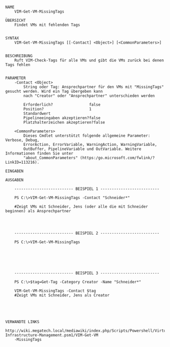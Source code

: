 ﻿```

NAME
    VIM-Get-VM-MissingTags
    
ÜBERSICHT
    Findet VMs mit fehlenden Tags
    
    
SYNTAX
    VIM-Get-VM-MissingTags [[-Contact] <Object>] [<CommonParameters>]
    
    
BESCHREIBUNG
    Ruft VIM-Check-Tags für alle VMs und gibt die VMs zurück bei denen Tags fehlen
    

PARAMETER
    -Contact <Object>
        String oder Tag: Ansprechpartner für den VMs mit "MissingTags" gesucht werden. Wird ein Tag übergeben kann 
        nach "Creator" oder "Ansprechpartner" unterschieden werden
        
        Erforderlich?                false
        Position?                    1
        Standardwert                 
        Pipelineeingaben akzeptieren?false
        Platzhalterzeichen akzeptieren?false
        
    <CommonParameters>
        Dieses Cmdlet unterstützt folgende allgemeine Parameter: Verbose, Debug,
        ErrorAction, ErrorVariable, WarningAction, WarningVariable,
        OutBuffer, PipelineVariable und OutVariable. Weitere Informationen finden Sie unter 
        "about_CommonParameters" (https:/go.microsoft.com/fwlink/?LinkID=113216). 
    
EINGABEN
    
AUSGABEN
    
    -------------------------- BEISPIEL 1 --------------------------
    
    PS C:\>VIM-Get-VM-MissingTags -Contact "Schneider*"
    
    #Zeigt VMs mit Schneider, Jens (oder alle die mit Schneider beginnen) als Ansprechpartner
    
    
    
    
    -------------------------- BEISPIEL 2 --------------------------
    
    PS C:\>VIM-Get-VM-MissingTags
    
    
    
    
    
    
    -------------------------- BEISPIEL 3 --------------------------
    
    PS C:\>$tag=Get-Tag -Category Creator -Name "Schneider*"
    
    VIM-Get-VM-MissingTags -Contact $tag
    #Zeigt VMs mit Schneider, Jens als Creator
    
    
    
    
    
VERWANDTE LINKS
    http://wiki.megatech.local/mediawiki/index.php/Scripts/Powershell/Virtual-Infrastructure-Management.psm1/VIM-Get-VM
    -MissingTags



```

